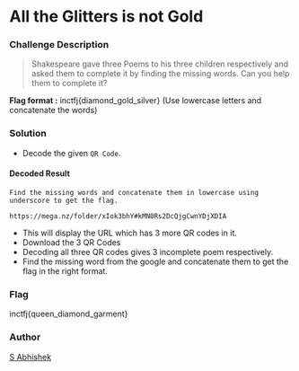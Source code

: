 # All the Glitters is not Gold

### Challenge Description

> Shakespeare gave three Poems to his three children respectively and asked them to complete it by finding the missing words. Can you help them to complete it?

**Flag format :** inctfj{diamond_gold_silver} (Use lowercase letters and concatenate the words)

### Solution

- Decode the given `QR Code`.

#### Decoded Result

```
Find the missing words and concatenate them in lowercase using underscore to get the flag.  

https://mega.nz/folder/xIok3bhY#kMN0Rs2DcQjgCwnYDjXDIA
```

- This will display the URL which has 3 more QR codes in it.
- Download the 3 QR Codes 
- Decoding all three QR codes gives 3 incomplete poem respectively.
- Find the missing word from the google and concatenate them to get the flag in the right format.

### Flag

inctfj{queen_diamond_garment}

### Author

[S Abhishek](https://twitter.com/a3X3k)
